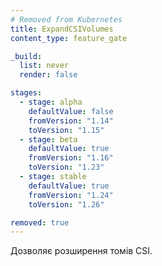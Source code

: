 ```yaml
---
# Removed from Kubernetes
title: ExpandCSIVolumes
content_type: feature_gate

_build:
  list: never
  render: false

stages:
  - stage: alpha 
    defaultValue: false
    fromVersion: "1.14"
    toVersion: "1.15"
  - stage: beta 
    defaultValue: true
    fromVersion: "1.16"
    toVersion: "1.23"    
  - stage: stable
    defaultValue: true
    fromVersion: "1.24"
    toVersion: "1.26"    

removed: true  
---
```

Дозволяє розширення томів CSI.

